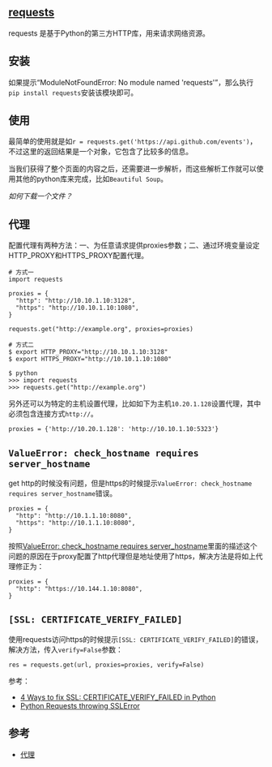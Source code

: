 ## [requests](https://requests.readthedocs.io/en/latest/)

requests 是基于Python的第三方HTTP库，用来请求网络资源。

## 安装

如果提示“ModuleNotFoundError: No module named 'requests'”，那么执行`pip install requests`安装该模块即可。

## 使用

最简单的使用就是如`r = requests.get('https://api.github.com/events')`，不过这里的返回结果是一个对象，它包含了比较多的信息。

当我们获得了整个页面的内容之后，还需要进一步解析，而这些解析工作就可以使用其他的python库来完成，比如`Beautiful Soup`。

*如何下载一个文件？*



## 代理

配置代理有两种方法：一、为任意请求提供proxies参数；二、通过环境变量设定HTTP_PROXY和HTTPS_PROXY配置代理。

```
# 方式一
import requests

proxies = {
  "http": "http://10.10.1.10:3128",
  "https": "http://10.10.1.10:1080",
}

requests.get("http://example.org", proxies=proxies)

# 方式二
$ export HTTP_PROXY="http://10.10.1.10:3128"
$ export HTTPS_PROXY="http://10.10.1.10:1080"

$ python
>>> import requests
>>> requests.get("http://example.org")
```

另外还可以为特定的主机设置代理，比如如下为主机`10.20.1.128`设置代理，其中必须包含连接方式`http://`。

```
proxies = {'http://10.20.1.128': 'http://10.10.1.10:5323'}
```


## `ValueError: check_hostname requires server_hostname`

get http的时候没有问题，但是https的时候提示`ValueError: check_hostname requires server_hostname`错误。

```
proxies = {
  "http": "http://10.1.1.10:8080",
  "https": "http://10.1.1.10:8080",
}
```

按照[ValueError: check_hostname requires server_hostname](https://stackoverflow.com/questions/67297278/valueerror-check-hostname-requires-server-hostname)里面的描述这个问题的原因在于proxy配置了http代理但是地址使用了https，解决方法是将如上代理修正为：

```
proxies = {
  "http": "https://10.144.1.10:8080",
}
```


## `[SSL: CERTIFICATE_VERIFY_FAILED]`

使用requests访问https的时候提示`[SSL: CERTIFICATE_VERIFY_FAILED]`的错误，解决方法，传入`verify=False`参数：

```
res = requests.get(url, proxies=proxies, verify=False)
```

参考：

- [4 Ways to fix SSL: CERTIFICATE_VERIFY_FAILED in Python](https://www.howtouselinux.com/post/ssl-certificate_verify_failed-in-python)
- [Python Requests throwing SSLError](https://stackoverflow.com/questions/10667960/python-requests-throwing-sslerror)

## 参考

- [代理](https://2.python-requests.org//zh_CN/latest/user/advanced.html#proxies)
